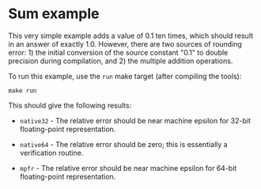 # Sum example

This very simple example adds a value of 0.1 ten times, which should result in
an answer of exactly 1.0. However, there are two sources of rounding error: 1)
the initial conversion of the source constant "0.1" to double precision during
compilation, and 2) the multiple addition operations.

To run this example, use the `run` make target (after compiling the tools):

    make run

This should give the following results:

* `native32` - The relative error should be near machine epsilon for 32-bit
  floating-point representation.

* `native64` - The relative error should be zero; this is essentially a
  verification routine.

* `mpfr` - The relative error should be near machine epsilon for 64-bit
  floating-point representation.

